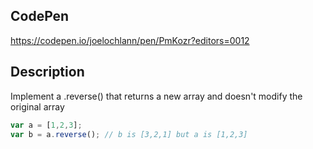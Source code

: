 ## CodePen
https://codepen.io/joelochlann/pen/PmKozr?editors=0012

## Description

Implement a .reverse() that returns a new array and doesn't modify the original array

```javascript
var a = [1,2,3];
var b = a.reverse(); // b is [3,2,1] but a is [1,2,3]
```
